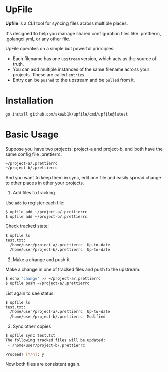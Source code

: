 # UpFile

**Upfile** is a CLI tool for syncing files across multiple places.

It's designed to help you manage shared configuration files like .prettierrc, .golangci.yml,
or any other file.

UpFile operates on a simple but powerful principles:

- Each filename has one `upstream` version, which acts as the source of truth.
- You can add multiple instances of the same filename across your projects. These are called `entries`.
- Entry can be `pushed` to the upstream and be `pulled` from it.

# Installation

```bash
go install github.com/skewb1k/upfile/cmd/upfile@latest
```

# Basic Usage

Suppose you have two projects: project-a and project-b, and both have the same config file .prettierrc.

```
~/project-a/.prettierrc
~/project-b/.prettierrc
```

And you want to keep them in sync, edit one file and easily spread change to other places in other your projects.

1. Add files to tracking

Use `add` to register each file:

```bash
$ upfile add ~/project-a/.prettierrc
$ upfile add ~/project-b/.prettierrc
```

Check tracked state:

```bash
$ upfile ls
test.txt:
  /home/user/project-a/.prettierrc  Up-to-date
  /home/user/project-b/.prettierrc  Up-to-date
```

2. Make a change and push it

Make a change in one of tracked files and push to the upstream.

```bash
$ echo 'change' >> ~/project-a/.prettierrc
$ upfile push ~/project-a/.prettierrc
```

List again to see status:

```bash
$ upfile ls
test.txt:
  /home/user/project-a/.prettierrc  Up-to-date
  /home/user/project-b/.prettierrc  Modified
```

3. Sync other copies

```bash
$ upfile sync test.txt
The following tracked files will be updated:
 - /home/user/project-b/.prettierrc

Proceed? [Y/n]: y
```

Now both files are consistent again.
